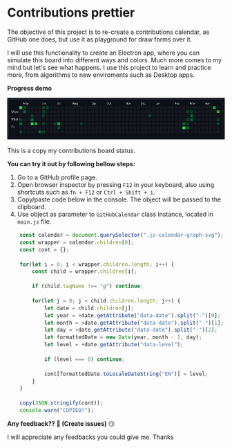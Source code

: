 # Contributions prettier

The objective of this project is to re-create a contributions calendar, as GitHub one does, but use it as playground for draw forms over it. 

I will use this functionality to create an Electron app, where you can simulate this board into different ways and colors. Much more comes to my mind but let's see what happens. I use this project to learn and practice more, from algorithms to new enviroments such as Desktop apps.

**Progress demo**

![Progress demo](./src/images/progress-1.jpg)

This is a copy my contributions board status. 

**You can try it out by following bellow steps:**

1. Go to a GitHub profile page.
2. Open browser inspector by pressing `F12` in your keyboard, also using shortcuts such as `fn + F12` or `Ctrl + Shift + i`.
3. Copy/paste code below in the console. The object will be passed to the clipboard.
4. Use object as parameter to `GitHubCalendar` class instance, located in `main.js` file.

```JavaScript
    const calendar = document.querySelector(".js-calendar-graph-svg");
    const wrapper = calendar.children[0];
    const cont = {};

    for(let i = 0; i < wrapper.children.length; i++) {
        const child = wrapper.children[i];
        
        if (child.tagName !== "g") continue;
        
        for(let j = 0; j < child.children.length; j++) {
            let date = child.children[j];
            let year = +date.getAttribute("data-date").split("-")[0];
            let month = +date.getAttribute("data-date").split("-")[1];
            let day = +date.getAttribute("data-date").split("-")[2];
            let formattedDate = new Date(year, month - 1, day);
            let level = +date.getAttribute("data-level");

            if (level === 0) continue;
            
            cont[formattedDate.toLocaleDateString("EN")] = level;
        }
    }

    copy(JSON.stringify(cont));
    console.warn("COPIED!");
```

**Any feedback?? 🤔 (Create issues)** 😏 

I will appreciate any feedbacks you could give me. Thanks

